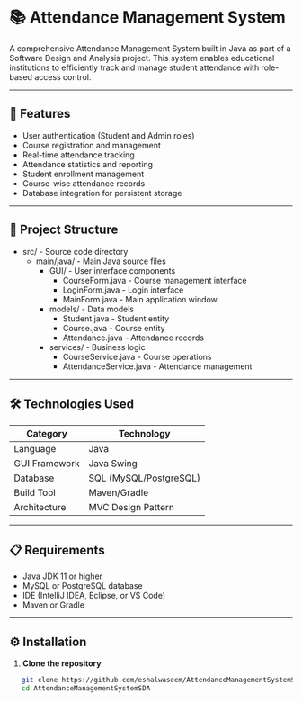 # 📚 Attendance Management System

A comprehensive Attendance Management System built in Java as part of a Software Design and Analysis project. This system enables educational institutions to efficiently track and manage student attendance with role-based access control.

---

## 🚀 Features

- User authentication (Student and Admin roles)
- Course registration and management
- Real-time attendance tracking
- Attendance statistics and reporting
- Student enrollment management
- Course-wise attendance records
- Database integration for persistent storage

---

## 📁 Project Structure

- src/ - Source code directory
  - main/java/ - Main Java source files
    - GUI/ - User interface components
      - CourseForm.java - Course management interface
      - LoginForm.java - Login interface
      - MainForm.java - Main application window
    - models/ - Data models
      - Student.java - Student entity
      - Course.java - Course entity
      - Attendance.java - Attendance records
    - services/ - Business logic
      - CourseService.java - Course operations
      - AttendanceService.java - Attendance management
  
---

## 🛠️ Technologies Used

| Category | Technology |
|----------|-----------|
| Language | Java |
| GUI Framework | Java Swing |
| Database | SQL (MySQL/PostgreSQL) |
| Build Tool | Maven/Gradle |
| Architecture | MVC Design Pattern |

---

## 📋 Requirements

- Java JDK 11 or higher
- MySQL or PostgreSQL database
- IDE (IntelliJ IDEA, Eclipse, or VS Code)
- Maven or Gradle

---

## ⚙️ Installation

1. **Clone the repository**
```bash
   git clone https://github.com/eshalwaseem/AttendanceManagementSystemSDA.git
   cd AttendanceManagementSystemSDA  
